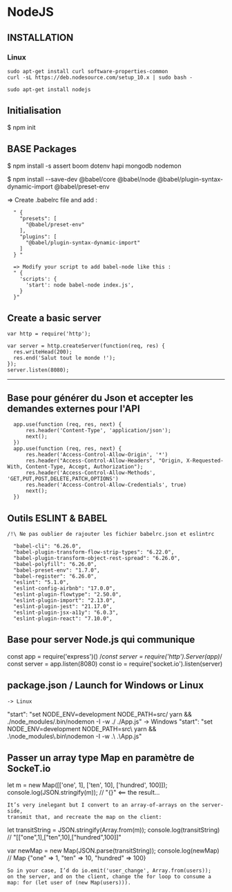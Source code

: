 # NodeJS

## INSTALLATION

### Linux
```
sudo apt-get install curl software-properties-common
curl -sL https://deb.nodesource.com/setup_10.x | sudo bash -

sudo apt-get install nodejs
```

## Initialisation

$ npm init

## BASE Packages

$ npm install -s assert boom dotenv hapi mongodb nodemon

$ npm install --save-dev @babel/core @babel/node @babel/plugin-syntax-dynamic-import @babel/preset-env

  => Create .babelrc file and add :
```
  " {
    "presets": [
      "@babel/preset-env"
    ],
    "plugins": [
      "@babel/plugin-syntax-dynamic-import"
    ]
  } "

  => Modify your script to add babel-node like this :
  " {
    'scripts': {
      'start': node babel-node index.js',
    }
  }"
```

## Create a basic server
  ```
  var http = require('http');

  var server = http.createServer(function(req, res) {
    res.writeHead(200);
    res.end('Salut tout le monde !');
  });
  server.listen(8080);
  ```
  _ _ _ _ _ _ _ _ _ _ _ _ _ _ _ _ _ _ _ _ _ _ _ _ _ _ _ _ _ _ _ _ _ _ _ _ _ _

## Base pour générer du Json et accepter les demandes externes pour l'API

```
  app.use(function (req, res, next) {
      res.header('Content-Type', 'application/json');
      next();
  })
  app.use(function (req, res, next) {
      res.header('Access-Control-Allow-Origin', '*')
      res.header("Access-Control-Allow-Headers", "Origin, X-Requested-With, Content-Type, Accept, Authorization");
      res.header('Access-Control-Allow-Methods', 'GET,PUT,POST,DELETE,PATCH,OPTIONS')
      res.header('Access-Control-Allow-Credentials', true)
      next();
  })
```  

## Outils ESLINT & BABEL

  	/!\ Ne pas oublier de rajouter les fichier babelrc.json et eslintrc

      "babel-cli": "6.26.0",
      "babel-plugin-transform-flow-strip-types": "6.22.0",
      "babel-plugin-transform-object-rest-spread": "6.26.0",
      "babel-polyfill": "6.26.0",
      "babel-preset-env": "1.7.0",
      "babel-register": "6.26.0",
      "eslint": "5.1.0",
      "eslint-config-airbnb": "17.0.0",
      "eslint-plugin-flowtype": "2.50.0",
      "eslint-plugin-import": "2.13.0",
      "eslint-plugin-jest": "21.17.0",
      "eslint-plugin-jsx-a11y": "6.0.3",
      "eslint-plugin-react": "7.10.0",


## Base pour server Node.js qui communique

  const app = require('express')()
  /*const server = require('http').Server(app)*/
  const server = app.listen(8080)
  const io = require('socket.io').listen(server)


## package.json / Launch for Windows or Linux

  	-> Linux
  "start": "set NODE_ENV=development NODE_PATH=src/ yarn && ./node_modules/.bin/nodemon -I -w ./ ./App.js"
  	-> Windows
  "start": "set NODE_ENV=development NODE_PATH=src\\ yarn && .\\node_modules\\.bin\\nodemon -I -w .\\ .\\App.js"


## Passer un array type Map en paramètre de SockeT.io

  let m = new Map([['one', 1], ['ten', 10], ['hundred', 100]]);
  console.log(JSON.stringify(m));
  // "{}"		<== the result...

  	It’s very inelegant but I convert to an array-of-arrays on the server-side,
  	transmit that, and recreate the map on the client:

  let transitString = JSON.stringify(Array.from(m));
  console.log(transitString)
  // "[["one",1],["ten",10],["hundred",100]]"

  var newMap = new Map(JSON.parse(transitString));
  console.log(newMap)
  // Map {"one" => 1, "ten" => 10, "hundred" => 100}

  	So in your case, I’d do io.emit('user_change', Array.from(users));
  	on the server, and on the client, change the for loop to consume a
  	map: for (let user of (new Map(users))).
